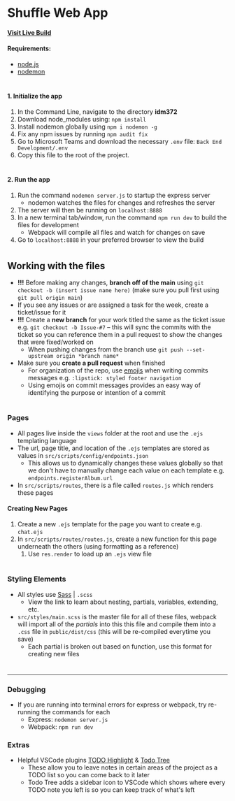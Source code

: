 # Shuffle Web App
#### [Visit Live Build](https://shuffle-web-app.herokuapp.com)
#### Requirements: 
* [node.js](https://nodejs.org/en/)
* [nodemon](https://nodemon.io/)

#
#### 1. Initialize the app

1. In the Command Line, navigate to the directory  **idm372**
2. Download node_modules using: `npm install`
3. Install nodemon globally using `npm i nodemon -g`
4. Fix any npm issues by running `npm audit fix`
5. Go to Microsoft Teams and download the necessary `.env` file: 
`Back End Development/.env`
6. Copy this file to the root of the project.

#
#### 2. Run the app
1. Run the command `nodemon server.js` to startup the express server
    * nodemon watches the files for changes and refreshes the server
2. The server will then be running on `localhost:8888`
3. In a new terminal tab/window, run the command `npm run dev` to build the files for development
    * Webpack will compile all files and watch for changes on save
4. Go to `localhost:8888` in your preferred browser to view the build
#
## Working with the files
* **!!!** Before making any changes, **branch off of the main** using `git checkout -b (insert issue name here)` (make sure you pull first using `git pull origin main`)
* If you see any issues or are assigned a task for the week, create a ticket/issue for it
* **!!!** Create a **new branch** for your work titled the same as the ticket issue e.g. `git checkout -b Issue-#7` – this will sync the commits with the ticket so you can reference them in a pull request to show the changes that were fixed/worked on
    * When pushing changes from the branch use `git push --set-upstream origin *branch name*`
* Make sure you **create a pull request** when finished
    * For organization of the repo, use [emojis](https://gitmoji.dev/) when writing commits messages e.g. `:lipstick: styled footer navigation`
    * Using emojis on commit messages provides an easy way of identifying the purpose or intention of a commit 
#
### Pages
* All pages live inside the `views` folder at the root and use the `.ejs` templating language
* The url, page title, and location of the `.ejs` templates are stored as values in `src/scripts/config/endpoints.json`
    * This allows us to dynamically changes these values globally so that we don't have to manually change each value on each template e.g. `endpoints.registerAlbum.url`
* In `src/scripts/routes`, there is a file called `routes.js` which renders these pages
#### Creating New Pages
1. Create a new `.ejs` template for the page you want to create e.g. `chat.ejs`
2. In `src/scripts/routes/routes.js`, create a new function for this page underneath the others (using formatting as a reference)
    1. Use `res.render` to load up an `.ejs` view file
#
### Styling Elements
* All styles use [Sass](https://sass-lang.com/guide) | `.scss`
    * View the link to learn about nesting, partials, variables, extending, etc.
* `src/styles/main.scss` is the master file for all of these files, webpack will import all of the *partials* into this this file and compile them into a `.css` file in `public/dist/css` (this will be re-compiled everytime you save)
    * Each partial is broken out based on function, use this format for creating new files
#
---

### Debugging
* If you are running into terminal errors for express or webpack, try re-running the commands for each
    * Express: `nodemon server.js`
    * Webpack: `npm run dev`

### Extras
* Helpful VSCode plugins [TODO Highlight](https://marketplace.visualstudio.com/items?itemName=wayou.vscode-todo-highlight) & [Todo Tree](https://marketplace.visualstudio.com/items?itemName=Gruntfuggly.todo-tree)
    * These allow you to leave notes in certain areas of the project as a TODO list so you can come back to it later
    * Todo Tree adds a sidebar icon to VSCode which shows where every TODO note you left is so you can keep track of what's left